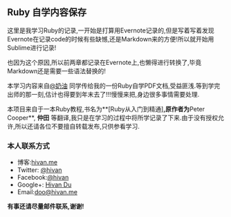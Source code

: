 ## Ruby 自学内容保存
这里是我学习Ruby的记录,一开始是打算用Evernote记录的,但是写着写着发现Evernote在记录code的时候有些缺憾,还是Markdown来的方便!所以就开始用Sublime进行记录!

也因为这个原因,所以前两章都记录在Evernote上,也懒得进行转换了,毕竟Markdown还是需要一些语法替换的!

本学习内容来自[@奶油]() 同学传给我的一份Ruby自学PDF文档,受益匪浅.等到学完出师的那一刻,估计也得要到年末去了!!!慢慢来把,身边很多事情需要处理.

本项目来自于一本Ruby教程,书名为**[Ruby从入门到精通]**,原作者为**Peter Cooper**, **仲田** 等翻译,我只是在学习的过程中将所学记录了下来.由于没有授权允许,所以还请各位不要擅自转载发布,只供参看学习.

### 本人联系方式
* 博客:[hivan.me](http://hivan.me)
* Twitter: [@hivan](https://twitter.com/)
* Facebook:[@hivan](https://facebook.com/hivan)
* Google+: [Hivan Du](https://plus.google.com/u/0/103632164166169075556)
* Email:[doo@hivan.me](mailto:doo@hivan.me)

**有事还请尽量邮件联系,谢谢!**


